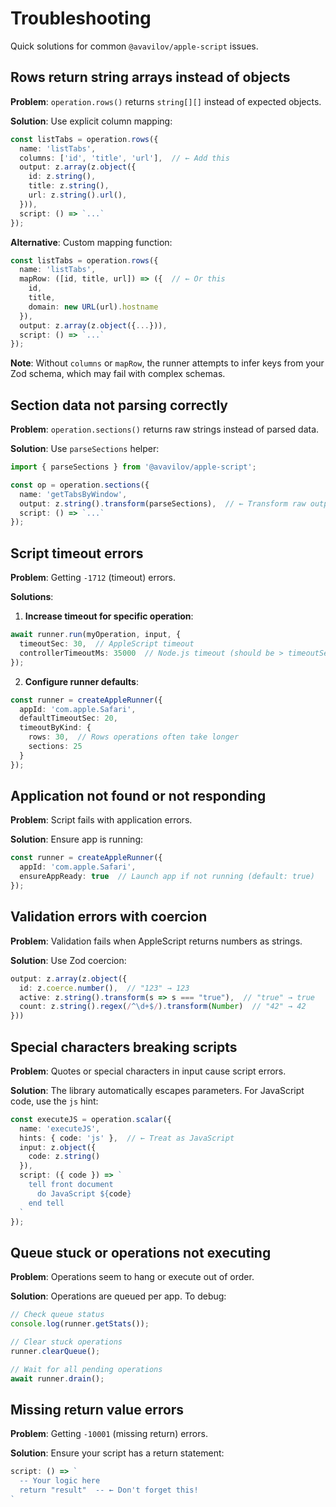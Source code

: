 # Troubleshooting

Quick solutions for common `@avavilov/apple-script` issues.

## Rows return string arrays instead of objects

**Problem**: `operation.rows()` returns `string[][]` instead of expected objects.

**Solution**: Use explicit column mapping:

```typescript
const listTabs = operation.rows({
  name: 'listTabs',
  columns: ['id', 'title', 'url'],  // ← Add this
  output: z.array(z.object({
    id: z.string(),
    title: z.string(),
    url: z.string().url(),
  })),
  script: () => `...`
});
```

**Alternative**: Custom mapping function:

```typescript
const listTabs = operation.rows({
  name: 'listTabs',
  mapRow: ([id, title, url]) => ({  // ← Or this
    id,
    title,
    domain: new URL(url).hostname
  }),
  output: z.array(z.object({...})),
  script: () => `...`
});
```

**Note**: Without `columns` or `mapRow`, the runner attempts to infer keys from your Zod schema, which may fail with complex schemas.

## Section data not parsing correctly

**Problem**: `operation.sections()` returns raw strings instead of parsed data.

**Solution**: Use `parseSections` helper:

```typescript
import { parseSections } from '@avavilov/apple-script';

const op = operation.sections({
  name: 'getTabsByWindow',
  output: z.string().transform(parseSections),  // ← Transform raw output
  script: () => `...`
});
```

## Script timeout errors

**Problem**: Getting `-1712` (timeout) errors.

**Solutions**:

1. **Increase timeout for specific operation**:
```typescript
await runner.run(myOperation, input, {
  timeoutSec: 30,  // AppleScript timeout
  controllerTimeoutMs: 35000  // Node.js timeout (should be > timeoutSec)
});
```

2. **Configure runner defaults**:
```typescript
const runner = createAppleRunner({
  appId: 'com.apple.Safari',
  defaultTimeoutSec: 20,
  timeoutByKind: {
    rows: 30,  // Rows operations often take longer
    sections: 25
  }
});
```

## Application not found or not responding

**Problem**: Script fails with application errors.

**Solution**: Ensure app is running:

```typescript
const runner = createAppleRunner({
  appId: 'com.apple.Safari',
  ensureAppReady: true  // Launch app if not running (default: true)
});
```

## Validation errors with coercion

**Problem**: Validation fails when AppleScript returns numbers as strings.

**Solution**: Use Zod coercion:

```typescript
output: z.array(z.object({
  id: z.coerce.number(),  // "123" → 123
  active: z.string().transform(s => s === "true"),  // "true" → true
  count: z.string().regex(/^\d+$/).transform(Number)  // "42" → 42
}))
```

## Special characters breaking scripts

**Problem**: Quotes or special characters in input cause script errors.

**Solution**: The library automatically escapes parameters. For JavaScript code, use the `js` hint:

```typescript
const executeJS = operation.scalar({
  name: 'executeJS',
  hints: { code: 'js' },  // ← Treat as JavaScript
  input: z.object({
    code: z.string()
  }),
  script: ({ code }) => `
    tell front document
      do JavaScript ${code}  
    end tell
  `
});
```

## Queue stuck or operations not executing

**Problem**: Operations seem to hang or execute out of order.

**Solution**: Operations are queued per app. To debug:

```typescript
// Check queue status
console.log(runner.getStats());

// Clear stuck operations
runner.clearQueue();

// Wait for all pending operations
await runner.drain();
```

## Missing return value errors

**Problem**: Getting `-10001` (missing return) errors.

**Solution**: Ensure your script has a return statement:

```typescript
script: () => `
  -- Your logic here
  return "result"  -- ← Don't forget this!
`
```